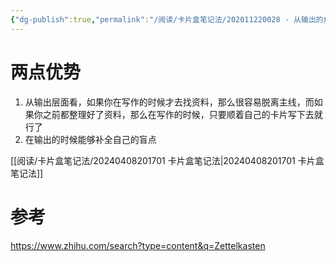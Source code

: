 ```yaml
---
{"dg-publish":true,"permalink":"/阅读/卡片盒笔记法/202011220028 - 从输出的角度看卡片盒笔记法的优势/","dgPassFrontmatter":true,"noteIcon":"2"}
---
```


# 两点优势
1. 从输出层面看，如果你在写作的时候才去找资料，那么很容易脱离主线，而如果你之前都整理好了资料，那么在写作的时候，只要顺着自己的卡片写下去就行了
2. 在输出的时候能够补全自己的盲点

[[阅读/卡片盒笔记法/20240408201701 卡片盒笔记法\|20240408201701 卡片盒笔记法]]

# 参考
https://www.zhihu.com/search?type=content&q=Zettelkasten